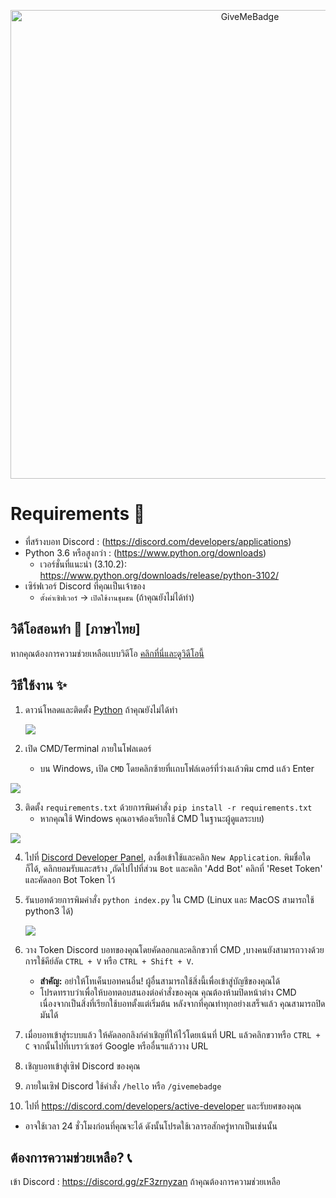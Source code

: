<p align="center">
  <img alt="GiveMeBadge" src="https://i.alexflipnote.dev/6DKsc2i.png" width="750px">
</p>

# Requirements 🧾
- ที่สร้างบอท Discord : (https://discord.com/developers/applications)
- Python 3.6 หรือสูงกว่า : (https://www.python.org/downloads)
  - เวอร์ชั่นที่แนะนำ (3.10.2): https://www.python.org/downloads/release/python-3102/
- เซิร์ฟเวอร์ Discord ที่คุณเป็นเจ้าของ
  - `ตั้งค่าเซิฟเวอร์` -> `เปิดใช้งานชุมชน` (ถ้าคุณยังไม่ได้ทํา)

## วิดีโอสอนทํา 📼 [ภาษาไทย]
หากคุณต้องการความช่วยเหลือเเบบวิดีโอ [คลิกที่นี่และดูวิดีโอนี้](https://www.youtube.com/watch?v=O4PgjjYj7AI)

## วิธีใช้งาน ✨
1. ดาวน์โหลดและติดตั้ง [Python](https://www.python.org/downloads) ถ้าคุณยังไม่ได้ทํา

   ![](https://i.alexflipnote.dev/2Ucs5Hf.png)
2. เปิด CMD/Terminal ภายในโฟลเดอร์
   - บน Windows, เปิด `CMD` โดยคลิกซ้ายที่เเถบโฟล์เดอร์ที่ว่างเเล้วพิม cmd เเล้ว Enter
  
 ![](https://cdn.discordapp.com/attachments/797648321061715989/1046874026993262612/image.png)
 
3. ติดตั้ง `requirements.txt` ด้วยการพิมคำสั่ง `pip install -r requirements.txt`
   - หากคุณใช้ Windows คุณอาจต้องเรียกใช้ CMD ในฐานะผู้ดูแลระบบ)

![](https://i.alexflipnote.dev/4QPnZiX.gif)

4. ไปที่ [Discord Developer Panel](https://discord.com/developers/applications), ลงชื่อเข้าใช้และคลิก `New Application`. พิมชื่อใดก็ได้, คลิกยอมรับและสร้าง ,ถัดไปไปที่ส่วน `Bot` และคลิก 'Add Bot' คลิกที่ 'Reset Token' และคัดลอก Bot Token ไว้

5. รันบอทด้วยการพิมคําสั่ง `python index.py` ใน CMD (Linux และ MacOS สามารถใช้ python3 ได้)
 
    ![](https://i.alexflipnote.dev/9BNt3XM.png)
6. วาง Token Discord บอทของคุณโดยคัดลอกและคลิกขวาที่ CMD ,บางคนยังสามารถวางด้วยการใช้คีย์ลัด `CTRL + V` หรือ `CTRL + Shift + V`.
   - **สำคัญ:** อย่าให้โทเค็นบอทคนอื่น! ผู้อื่นสามารถใช้สิ่งนี้เพื่อเข้าสู่บัญชีของคุณได้
   - โปรดทราบว่าเพื่อให้บอทตอบสนองต่อคำสั่งของคุณ คุณต้องห้ามปิดหน้าต่าง CMD เนื่องจากเป็นสิ่งที่เรียกใช้บอทตั้งแต่เริ่มต้น หลังจากที่คุณทำทุกอย่างเสร็จแล้ว คุณสามารถปิดมันได้
7. เมื่อบอทเข้าสู่ระบบแล้ว ให้คัดลอกลิงก์คำเชิญที่ให้ไว้โดยเน้นที่ URL แล้วคลิกขวาหรือ `CTRL + C` จากนั้นไปที่เบราว์เซอร์ Google หรืออื่นฯแล้ววาง URL
8. เชิญบอทเข้าสู่เซิฟ Discord ของคุณ
9. ภายในเซิฟ Discord ใช้คำสั่ง `/hello` หรือ `/givemebadge`
10. ไปที่ https://discord.com/developers/active-developer และรับยศของคุณ
   - อาจใช้เวลา 24 ชั่วโมงก่อนที่คุณจะได้ ดังนั้นโปรดใช้เวลารอสักครู่หากเป็นเช่นนั้น

## ต้องการความช่วยเหลือ? 📞
เข้า Discord : https://discord.gg/zF3zrnyzan ถ้าคุณต้องการความช่วยเหลือ
